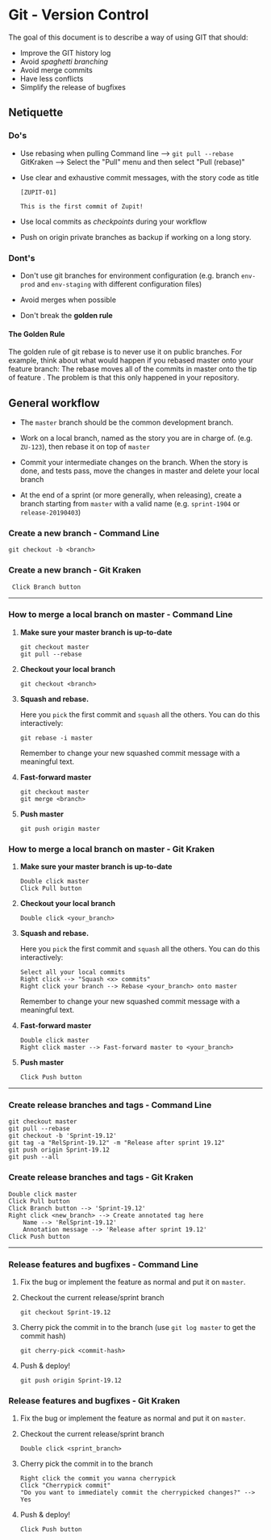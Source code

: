 # Git - Version Control

The goal of this document is to describe a way of using GIT that
should:

- Improve the GIT history log
- Avoid *spaghetti branching*
- Avoid merge commits
- Have less conflicts
- Simplify the release of bugfixes

## Netiquette

### Do's

- Use rebasing when pulling
      Command line --> `git pull --rebase`
      GitKraken         --> Select the "Pull" menu and then select "Pull (rebase)"

- Use clear and exhaustive commit messages, with the story code as
  title

  ```
  [ZUPIT-01]

  This is the first commit of Zupit!
  ```

- Use local commits as *checkpoints* during your workflow

- Push on origin private branches as backup if working on a long
  story.

### Dont's

- Don't use git branches for environment configuration (e.g. branch
  `env-prod` and `env-staging` with different configuration files)

- Avoid merges when possible

- Don't break the **golden rule**

#### The Golden Rule

The golden rule of git rebase is to never use it on public
branches. For example, think about what would happen if you rebased
master onto your feature branch: The rebase moves all of the commits
in master onto the tip of feature . The problem is that this only
happened in your repository.

## General workflow

- The `master` branch should be the common development branch.

- Work on a local branch, named as the story you are in charge
  of. (e.g. `ZU-123`), then rebase it on top of `master`

- Commit your intermediate changes on the branch. When the story is
  done, and tests pass, move the changes in master and delete your
  local branch

- At the end of a sprint (or more generally, when releasing), create a
  branch starting from `master` with a valid name (e.g. `sprint-1904`
  or `release-20190403`)

### Create a new branch - Command Line

  ```
  git checkout -b <branch>
  ```
### Create a new branch - Git Kraken
  ```
   Click Branch button
  ```

------------


### How to merge a local branch on master - Command Line

1. **Make sure your master branch is up-to-date**

    ```
    git checkout master
    git pull --rebase
    ```

2. **Checkout your local branch**

    ```
    git checkout <branch>
    ```

3. **Squash and rebase.**

    Here you `pick` the first commit and `squash` all the others. You
    can do this interactively:

    ```
    git rebase -i master
    ```

    Remember to change your new squashed commit message with a
    meaningful text.

4. **Fast-forward master**

    ```
    git checkout master
    git merge <branch>
    ```

5. **Push master**

    ```
    git push origin master
    ```

### How to merge a local branch on master - Git Kraken

1. **Make sure your master branch is up-to-date**
    ```
    Double click master
    Click Pull button
    ```

2. **Checkout your local branch**
    ```
    Double click <your_branch>
    ```

3. **Squash and rebase.**

    Here you `pick` the first commit and `squash` all the others. You
    can do this interactively:
    ```
    Select all your local commits
    Right click --> "Squash <x> commits"
    Right click your branch --> Rebase <your_branch> onto master
    ```
    Remember to change your new squashed commit message with a
    meaningful text.

4. **Fast-forward master**
    ```
    Double click master
    Right click master --> Fast-forward master to <your_branch>
    ```

5. **Push master**
    ```
    Click Push button
    ```

------------


### Create release branches and tags - Command Line

   ```
   git checkout master
   git pull --rebase
   git checkout -b 'Sprint-19.12'
   git tag -a "RelSprint-19.12" -m "Release after sprint 19.12"
   git push origin Sprint-19.12
   git push --all
   ```
   

### Create release branches and tags - Git Kraken
   ```
   Double click master
   Click Pull button
   Click Branch button --> 'Sprint-19.12'
   Right click <new_branch> --> Create annotated tag here
       Name --> 'RelSprint-19.12'
       Annotation message --> 'Release after sprint 19.12'
   Click Push button
   ```

------------


### Release features and bugfixes - Command Line

1. Fix the bug or implement the feature as normal and put it on `master`.

2. Checkout the current release/sprint branch

   ```
   git checkout Sprint-19.12
   ```

3. Cherry pick the commit in to the branch (use ```git log master```
   to get the commit hash)

   ```
   git cherry-pick <commit-hash>
   ```

4. Push & deploy!

   ```
   git push origin Sprint-19.12
   ```

### Release features and bugfixes - Git Kraken

1. Fix the bug or implement the feature as normal and put it on `master`.

2. Checkout the current release/sprint branch

   ```
   Double click <sprint_branch>
   ```

3. Cherry pick the commit in to the branch

   ```
   Right click the commit you wanna cherrypick
   Click "Cherrypick commit"
   "Do you want to immediately commit the cherrypicked changes?" --> Yes
   ```

4. Push & deploy!

   ```
   Click Push button
   ```
